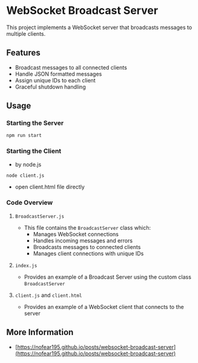 # WebSocket Broadcast Server

This project implements a WebSocket server that broadcasts messages to multiple clients.

## Features

- Broadcast messages to all connected clients
- Handle JSON formatted messages
- Assign unique IDs to each client
- Graceful shutdown handling

## Usage

### Starting the Server

```bash
npm run start
```

### Starting the Client

-  by node.js

```bash
node client.js
```

- open client.html file directly


### Code Overview

1. `BroadcastServer.js`

   - This file contains the `BroadcastServer` class which:
     - Manages WebSocket connections
     - Handles incoming messages and errors
     - Broadcasts messages to connected clients
     - Manages client connections with unique IDs

2. `index.js`

   - Provides an example of a Broadcast Server using the custom class `BroadcastServer`

3. `client.js` and `client.html`
   - Provides an example of a WebSocket client that connects to the server

## More Information
   - [https://nofear195.github.io/posts/websocket-broadcast-server](https://nofear195.github.io/posts/websocket-broadcast-server)